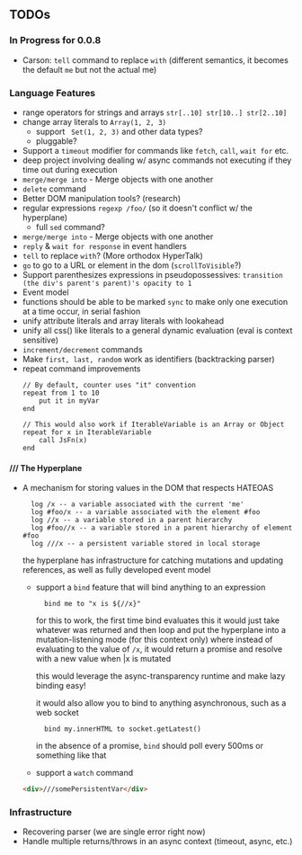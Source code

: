 ## TODOs

### In Progress for 0.0.8
* Carson: `tell` command to replace `with` (different semantics, it becomes the default `me` but not the actual me)

### Language Features
* range operators for strings and arrays `str[..10] str[10..] str[2..10]`
* change array literals to `Array(1, 2, 3)`
  * support ` Set(1, 2, 3)` and other data types?
  * pluggable?
*  Support a `timeout` modifier for commands like `fetch`, `call`, `wait for` etc.
  * deep project involving dealing w/ async commands not executing if they time out during execution
* `merge/merge into` - Merge objects with one another
* `delete` command
* Better DOM manipulation tools? (research)
* regular expressions `regexp /foo/` (so it doesn't conflict w/ the hyperplane)
  * full `sed` command?
* `merge/merge into` - Merge objects with one another
* `reply` & `wait for response` in event handlers
* `tell` to replace `with`?  (More orthodox HyperTalk)
* `go` to go to a URL or element in the dom (`scrollToVisible`?)
* Support parenthesizes expressions in pseudopossessives: `transition (the div's parent's parent)'s opacity to 1`
* Event model
* functions should be able to be marked `sync` to make only one execution at a time occur, in serial fashion
* unify attribute literals and array literals with lookahead
* unify all css() like literals to a general dynamic evaluation (eval is context sensitive)
* `increment/decrement` commands
* Make `first, last, random` work as identifiers (backtracking parser)
* repeat command improvements
    ```
    // By default, counter uses "it" convention
    repeat from 1 to 10 
        put it in myVar
    end
    
    // This would also work if IterableVariable is an Array or Object
    repeat for x in IterableVariable
        call JsFn(x)
    end
    ```

#### /// The Hyperplane
* A mechanism for storing values in the DOM that respects HATEOAS
  
  ```
    log /x -- a variable associated with the current 'me'
    log #foo/x -- a variable associated with the element #foo
    log //x -- a variable stored in a parent hierarchy
    log #foo//x -- a variable stored in a parent hierarchy of element #foo
    log ///x -- a persistent variable stored in local storage
  ```
  
  the hyperplane has infrastructure for catching mutations and updating references, as well as fully developed event model
    * support a `bind` feature that will bind anything to an expression
      ```
        bind me to "x is ${//x}" 
      ```
      for this to work, the first time bind evaluates this it would just take whatever was returned and then loop
      and put the hyperplane into a mutation-listening mode (for this context only) where instead of evaluating to the
      value of `/x`, it would return a promise and resolve with a new value when |x is mutated
      
      this would leverage the async-transparency runtime and make lazy binding easy!
      
      it would also allow you to bind to anything asynchronous, such as a web socket

      ```
        bind my.innerHTML to socket.getLatest() 
      ```
      
      in the absence of a promise, `bind` should poll every 500ms or something like that
      
    * support a `watch` command

  ```html
  <div>///somePersistentVar</div>
  ```

### Infrastructure
* Recovering parser (we are single error right now)
* Handle multiple returns/throws in an async context (timeout, async, etc.)
